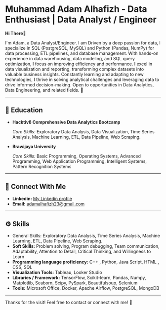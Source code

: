 Muhammad Adam Alhafizh - Data Enthusiast | Data Analyst / Engineer
=======================================
**Hi There👋**

<p>I'm Adam, a Data Analyst/Engineer. I am Driven by a deep passion for data, I specialize in SQL (PostgreSQL, MySQL) and Python (Pandas, NumPy) for data processing, ETL pipelines, and database management. With hands-on experience in data warehousing, data modeling, and SQL query optimization, I focus on improving efficiency and performance. I excel in data visualization and reporting, transforming complex datasets into valuable business insights. Constantly learning and adapting to new technologies, I thrive in solving analytical challenges and leveraging data to drive informed decision-making. Open to opportunities in Data Analytics, Data Engineering, and related fields. 🚀</p>

-----------------------------------------

<h2>🏫 Education </h2>

* **Hacktiv8 Comprehensive Data Analytics Bootcamp**
  <p><i>Core Skills: </i>Exploratory Data Analysis, Data Visualization, Time Series Analysis, Machine Learning, ETL, Data Pipeline,
  Web Scraping.</p>
* **Brawijaya University**
  <p><i>Core Skills: </i>Basic Programming, Operating Systems, Advanced Programming, Web Application Programming, Intelligent Systems, Pattern Recognition Systems</p>

-----------------------------------------

<h2>📩 Connect With Me</h2>

* **Linkedin:** [My Linkedin profile](https://www.linkedin.com/in/muhammadadamalhafizh/)
* **Email:** [adamalhafizh23@gmail.com](mailto:adamalhafizh23@gmail.com)

-----------------------------------------

<h2>⚙️ Skills </h2>

* General Skills: Exploratory Data Analysis, Time Series Analysis, Machine Learning, ETL, Data Pipeline,
Web Scraping.
* **Soft Skills:** Problem solving, Program debugging, Team communication, Adaptability, Attention to Detail,
Critical Thinking, and Willingness to Learn
* **Programming language proficiency:** C++ , Python, Java Script, HTML , CSS, SQL
* **Visualization Tools:** Tableau, Looker Studio
* **Libraries / Framework:** TensorFlow, Scikit-learn, Pandas, Numpy, Matplotlib, Seaborn, Scipy, PySpark,
Beautifulsoup, Selenium
* **Tools:** Microsoft Office, Docker, Apache Airflow, PostgreSQL, MongoDB

-----------------------------------------

Thanks for the visit! Feel free to contact or connect with me! 👋
